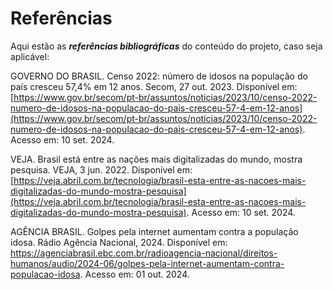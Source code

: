 # Referências

Aqui estão as _**referências bibliográficas**_ do conteúdo do projeto, caso seja aplicável:

GOVERNO DO BRASIL. Censo 2022: número de idosos na população do país cresceu 57,4% em 12 anos. Secom, 27 out. 2023. Disponível em: [https://www.gov.br/secom/pt-br/assuntos/noticias/2023/10/censo-2022-numero-de-idosos-na-populacao-do-pais-cresceu-57-4-em-12-anos](https://www.gov.br/secom/pt-br/assuntos/noticias/2023/10/censo-2022-numero-de-idosos-na-populacao-do-pais-cresceu-57-4-em-12-anos). Acesso em: 10 set. 2024.

VEJA. Brasil está entre as nações mais digitalizadas do mundo, mostra pesquisa. VEJA, 3 jun. 2022. Disponível em: [https://veja.abril.com.br/tecnologia/brasil-esta-entre-as-nacoes-mais-digitalizadas-do-mundo-mostra-pesquisa](https://veja.abril.com.br/tecnologia/brasil-esta-entre-as-nacoes-mais-digitalizadas-do-mundo-mostra-pesquisa). Acesso em: 10 set. 2024.

AGÊNCIA BRASIL. Golpes pela internet aumentam contra a população idosa. Rádio Agência Nacional, 2024. Disponível em: https://agenciabrasil.ebc.com.br/radioagencia-nacional/direitos-humanos/audio/2024-06/golpes-pela-internet-aumentam-contra-populacao-idosa. Acesso em: 01 out. 2024.
